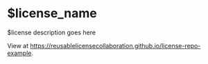 # $license_name
$license description goes here

View at https://reusablelicensecollaboration.github.io/license-repo-example.
